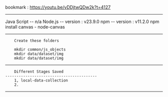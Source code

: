 bookmark :	https://youtu.be/vDDjtwQDw2k?t=4127

-------------------------------------------------------

Java Script	-- n/a
Node.js 	-- version : v23.9.0
npm -- version : v11.2.0
npm install canvas - node-canvas

-------------------------------------------------------

		Create these folders

		mkdir common/js_objects
		mkdir data/dataset/img
		mkdir data/dataset/img



--------------------------------------------------------

		Different Stages Saved
	-----------------------------------------
		1, local-data-collection
		2. 

--------------------------------------------------------

